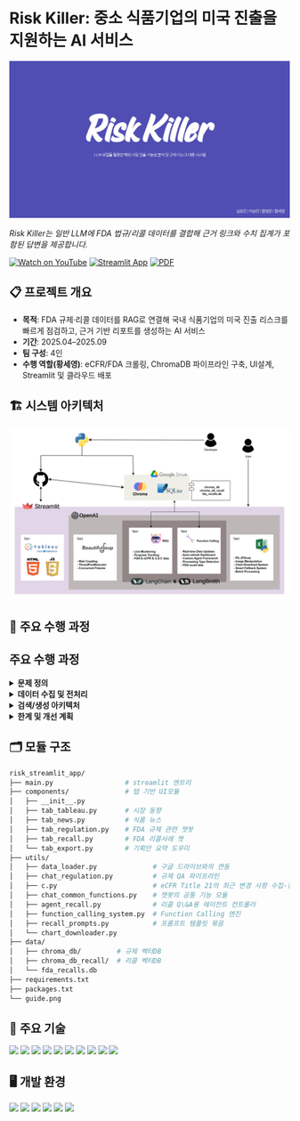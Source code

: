 <h1 align="left">Risk Killer: 중소 식품기업의 미국 진출을 지원하는 AI 서비스</h1>

<p align="left">
  <a href="./Risk_killer.pdf">
    <img src="./Risk_Killer.png" width="900" alt="Risk Killer 발표 썸네일 (클릭하면 PDF)">
  </a>
</p>

<p align="left">
  <em>Risk Killer는 일반 LLM에 FDA 법규/리콜 데이터를 결합해 근거 링크와 수치 집계가 포함된 답변을 제공합니다.</em>
</p>

<div align="left">
  
[![Watch on YouTube](https://img.shields.io/badge/YouTube-FF0000?logo=youtube&logoColor=white)](https://youtu.be/fcc8h7o8pXs)
[![Streamlit App](https://img.shields.io/badge/Streamlit-App-green)](https://riskstremlaitapp.streamlit.app/)
[![PDF](https://img.shields.io/badge/Slides-PDF-blue)](./Risk_killer.pdf)

</div>


## 📋 프로젝트 개요

- **목적**: FDA 규제·리콜 데이터를 RAG로 연결해 국내 식품기업의 미국 진출 리스크를 빠르게 점검하고, 근거 기반 리포트를 생성하는 AI 서비스  
- **기간**: 2025.04–2025.09  
- **팀 구성**: 4인  
- **수행 역할(황세영)**: eCFR/FDA 크롤링, ChromaDB 파이프라인 구축, UI설계, Streamlit 및 클라우드 배포


## 🏗️ 시스템 아키텍처
<p align="left"><img src="architecture.png" width="700" alt="Risk Killer Architecture"></p>


## 📌 주요 수행 과정

## 주요 수행 과정

<details>
<summary><b>문제 정의</b></summary>

- 중소 식품기업의 미국 진출 시 **규제 적합성(성분·표시·첨가물·알레르겐)** 및 **리콜 리스크**를 선제 점검하기 어려움.
- 요구사항: 
  - 제품 정보 기반 규제 적합성 힌트 제공
  - 유사 리콜 사례 탐색
  - **집계 질의**(예: “최근 1년 알레르겐 리콜 Top5”) 응답
  - **근거 링크/원문 인용** 포함한 신뢰 가능한 답변

</details>

<details>
<summary><b>데이터 수집 및 전처리</b></summary>

- **크롤링 대상**
  - eCFR Title 21 최근 변경(Chapter 1 / Subchapter A·B·L)
  - FDA 리콜 페이지(발표일, 리콜 사유, 회수 범위 등 핵심 메타)
- **수집 방식**
  - Playwright 기반 비동기 크롤러로 목록/상세 크롤링
  - 필요 시 Selenium을 이용해 외부 차트/페이지 캡처 자동화
- **정규화 스키마**
  - `document_type`(guidance/regulation/recall)
  - `category`(additives/allergen/labeling/ecfr/usc 등)
  - `title`, `url`, `chunks` + 온톨로지(`ont_allergen`, `ont_contaminant`, `ont_recall_reason` 등)
- **텍스트 가공**
  - 한글 번역·요약 → 문단 단위 **chunking**
  - 불필요 태그/공백/표 제거, 날짜·수치 표준화
- **저장**
  - **ChromaDB**: chunk 임베딩 + 메타데이터 인덱싱
  - **SQLite**: 리콜 핵심 메타/집계 친화 필드 분리 저장(카운트·랭킹 질의용)

</details>

<details>
<summary><b>검색/생성 아키텍처</b></summary>

- **임베딩**: OpenAI `text-embedding-3-small`로 문단 임베딩
- **검색**: 시맨틱 검색 + 메타필터(문서유형/카테고리/기간)로 후보 문서 추출
- **응답 생성**: OpenAI API 기반 생성, **근거 인용(링크/인용문)** 포함
- **Function Calling**
  - 집계형 질문(개수/순위/기간)에 대해 SQLite/VectorStore 결과를 함수로 호출 → 표/요약 생성
- **오케스트레이션(LangGraph)**
  1) 질의 분류(집계형/설명형/혼합)  
  2) 라우팅(규제 vs 리콜)  
  3) 벡터 검색 + 필터  
  4) 필요 시 함수 호출(집계/랭킹)  
  5) 출처 인용 정리 → 최종 응답

</details>

<details>
<summary><b>한계 및 개선 계획</b></summary>

- 법률 자문이 아닌 **보조 도구**이므로 최종 판단은 전문가 검토 필요
- 원문 개정/번역 품질에 따른 시의성 이슈 → **변경 감지·재임베딩 파이프라인** 보강 예정
- 모델 한계로 인한 오답 가능 → **쿼리 재작성/반박-검증 체인** 도입 검토
- 식품 분야 중심 → 의약/화장품 등 **스키마 확장** 및 멀티도메인 테스트 계획

</details>



## 🗂️ 모듈 구조

```bash
risk_streamlit_app/
├── main.py                  # streamlit 엔트리
├── components/              # 탭 기반 UI모듈
│   ├── __init__.py    
│   ├── tab_tableau.py       # 시장 동향
│   ├── tab_news.py          # 식품 뉴스
│   ├── tab_regulation.py    # FDA 규제 관련 챗봇
│   ├── tab_recall.py        # FDA 리콜사례 챗
│   └── tab_export.py        # 기획안 요약 도우미
├── utils/
│   ├── data_loader.py              # 구글 드라이브와의 연동
│   ├── chat_regulation.py          # 규제 QA 파이프라인
│   ├── c.py                        # eCFR Title 21의 최근 변경 사항 수집·정제·번역·요약
│   ├── chat_common_functions.py    # 챗봇의 공통 기능 모듈
│   ├── agent_recall.py             # 리콜 Q\&A용 에이전트 컨트롤러
│   ├── function_calling_system.py  # Function Calling 엔진
│   ├── recall_prompts.py           # 프롬프트 템플릿 묶음
│   └── chart_downloader.py
├── data/
│   ├── chroma_db/         # 규제 벡터DB
│   ├── chroma_db_recall/  # 리콜 벡터DB
│   └── fda_recalls.db
├── requirements.txt
├── packages.txt
└── guide.png
```


## 🧰 주요 기술
<div align="left">

<img src="https://img.shields.io/badge/Python-3.11-3776AB?style=for-the-badge&logo=python&logoColor=white"/>
<img src="https://img.shields.io/badge/Streamlit-App-FF4B4B?style=for-the-badge&logo=streamlit&logoColor=white"/>
<img src="https://img.shields.io/badge/ChromaDB-Vector%20Store-3E77FF?style=for-the-badge"/>
<img src="https://img.shields.io/badge/OpenAI-API-5E5E5E?style=for-the-badge&logo=openai&logoColor=white"/>
<img src="https://img.shields.io/badge/LangGraph-Orchestration-4B5563?style=for-the-badge"/>
<img src="https://img.shields.io/badge/SQLite-DB-003B57?style=for-the-badge&logo=sqlite&logoColor=white"/>
<img src="https://img.shields.io/badge/pandas-Dataframe-150458?style=for-the-badge&logo=pandas&logoColor=white"/>
<img src="https://img.shields.io/badge/Plotly-Interactive%20Charts-3F4F75?style=for-the-badge&logo=plotly&logoColor=white"/>
<img src="https://img.shields.io/badge/Selenium-Web%20Chart%20Capture-43B02A?style=for-the-badge&logo=selenium&logoColor=white"/>
<img src="https://img.shields.io/badge/Google%20Drive-Integration-4285F4?style=for-the-badge&logo=googledrive&logoColor=white"/>

</div>


## 🖥️ 개발 환경
<div align="left">

<img src="https://img.shields.io/badge/Windows-11-0078D6?style=for-the-badge&logo=windows&logoColor=white"/>
<img src="https://img.shields.io/badge/VS%20Code-Editor-007ACC?style=for-the-badge&logo=visualstudiocode&logoColor=white"/>
<img src="https://img.shields.io/badge/Python-3.11-3776AB?style=for-the-badge&logo=python&logoColor=white"/>
<img src="https://img.shields.io/badge/Streamlit-Cloud%20(Deploy)-FF4B4B?style=for-the-badge&logo=streamlit&logoColor=white"/>
<img src="https://img.shields.io/badge/ChromeDriver-Automation-4285F4?style=for-the-badge&logo=googlechrome&logoColor=white"/>
<img src="https://img.shields.io/badge/Tableau-Public-005571?style=for-the-badge&logo=tableau&logoColor=white"/>

</div>
